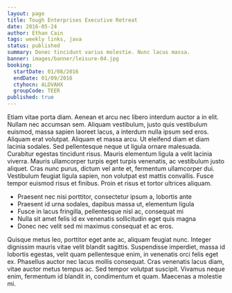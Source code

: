 ```yaml
---
layout: page
title: Tough Enterprises Executive Retreat
date: 2016-05-24
author: Ethan Cain
tags: weekly links, java
status: published
summary: Donec tincidunt varius molestie. Nunc lacus massa.
banner: images/banner/leisure-04.jpg
booking:
  startDate: 01/08/2016
  endDate: 01/09/2016
  ctyhocn: ALDVAHX
  groupCode: TEER
published: true
---
```

Etiam vitae porta diam. Aenean et arcu nec libero interdum auctor a in elit. Nullam nec accumsan sem. Aliquam vestibulum, justo quis vestibulum euismod, massa sapien laoreet lacus, a interdum nulla ipsum sed eros. Aliquam erat volutpat. Aliquam et massa arcu. Ut eleifend diam et diam lacinia sodales. Sed pellentesque neque ut ligula ornare malesuada. Curabitur egestas tincidunt risus. Mauris elementum ligula a velit lacinia viverra. Mauris ullamcorper turpis eget turpis venenatis, ac vestibulum justo aliquet. Cras nunc purus, dictum vel ante et, fermentum ullamcorper dui. Vestibulum feugiat ligula sapien, non volutpat est mattis convallis. Fusce tempor euismod risus et finibus. Proin et risus et tortor ultrices aliquam.

* Praesent nec nisi porttitor, consectetur ipsum a, lobortis ante
* Praesent id urna sodales, dapibus massa ut, elementum ligula
* Fusce in lacus fringilla, pellentesque nisl ac, consequat mi
* Nulla sit amet felis id ex venenatis sollicitudin eget quis magna
* Donec nec velit sed mi maximus consequat et ac eros.

Quisque metus leo, porttitor eget ante ac, aliquam feugiat nunc. Integer dignissim mauris vitae velit blandit sagittis. Suspendisse imperdiet, massa id lobortis egestas, velit quam pellentesque enim, in venenatis orci felis eget ex. Phasellus auctor nec lacus mollis consequat. Cras venenatis lacus diam, vitae auctor metus tempus ac. Sed tempor volutpat suscipit. Vivamus neque enim, fermentum id blandit in, condimentum et quam. Maecenas a molestie mi.
